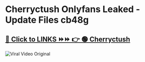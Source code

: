 
 # Cherryctush Onlyfans Leaked - Update Files cb48g

## <h2><a href="https://clipsfans.com/Cherryctush&ref=git">🔗 Click to LINKS ⏩⏩ 👉 🟢 Cherryctush </a></h2>

<a href="https://clipsfans.com/Cherryctush&ref=git" rel="nofollow" data-target="animated-image.originalLink"><img src="https://i.ibb.co.com/xMMVF88/686577567.gif" alt="Viral Video Original" style="max-width: 100%; display: inline-block;" data-target="animated-image.originalImage"></a>

